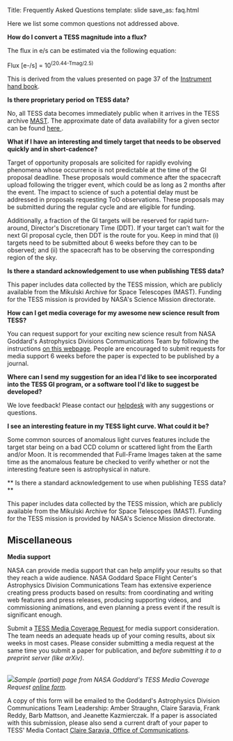 Title: Frequently Asked Questions
template: slide
save_as: faq.html

Here we list some common questions not addressed above.  

**How do I convert a TESS magnitude into a flux?**

The flux in e/s can be estimated via the following equation:

Flux [e-/s] = 10<sup>(20.44-Tmag/2.5)</sup>

This is derived from the values presented on page 37 of the <a href = 'https://archive.stsci.edu/files/live/sites/mast/files/home/missions-and-data/active-missions/tess/_documents/TESS_Instrument_Handbook_v0.1.pdf'>Instrument hand book</a>.

**Is there proprietary period on TESS data?**

No, all TESS data becomes immediately public when it arrives in the TESS archive <a href = 'https://archive.stsci.edu/tess/'>MAST</a>. The approximate date of data availability for a given sector can be found <a href = 'https://outerspace.stsci.edu/display/TESS/TESS+Holdings+Available+by+MAST+Service'> here </a>.

**What if I have an interesting and timely target that needs to be observed quickly and in short-cadence?**

Target of opportunity proposals are solicited for rapidly evolving phenomena whose occurrence is not predictable at the time of the GI proposal deadline. These proposals would commence after the spacecraft upload following the trigger event, which could be as long as 2 months after the event. The impact to science of such a potential delay must be addressed in proposals requesting ToO observations. These proposals may be submitted during the regular cycle and are eligible for funding.

Additionally, a fraction of the GI targets will be reserved for rapid turn-around, Director's Discretionary Time (DDT). If your target can't wait for the next GI proposal cycle, then DDT is the route for you. Keep in mind that (i) targets need to be submitted about 6 weeks before they can to be observed; and (ii) the spacecraft has to be observing the corresponding region of the sky.

**Is there a standard acknowledgement to use when publishing TESS data?**

 This paper includes data collected by the TESS mission, which are publicly available from the Mikulski Archive for Space Telescopes (MAST). Funding for the TESS mission is provided by NASA's Science Mission directorate.

**How can I get media coverage for my awesome new science result from TESS?**

You can request support for your exciting new science result from NASA Goddard's Astrophysics Divisions Communications Team by following the instructions [on this webpage](media.html). People are encouraged to submit requests for media support 6 weeks before the paper is expected to be published by a journal.

**Where can I send my suggestion for an idea I'd like to see incorporated into the TESS GI program, or a software tool I'd like to suggest be developed?**

 We love feedback! Please contact our [helpdesk](helpdesk.html) with any suggestions or questions.

**I see an interesting feature in my TESS light curve. What could it be?**

Some common sources of anomalous light curves features include the target star being on a bad CCD column or scattered light from the Earth and/or Moon. It is recommended that Full-Frame Images taken at the same time as the anomalous feature be checked to verify whether or not the interesting feature seen is astrophysical in nature.

** Is there a standard acknowledgement to use when publishing TESS data?**

This paper includes data collected by the TESS mission, which are publicly available from the Mikulski Archive for Space Telescopes (MAST). Funding for the TESS mission is provided by NASA's Science Mission directorate.

## Miscellaneous

**Media support**

NASA can provide media support that can help amplify your results so that they reach a wide audience. NASA Goddard Space Flight Center's Astrophysics Division Communications Team has extensive experience creating press products based on results: from coordinating and writing web features and press releases, producing supporting videos, and commissioning animations, and even planning a press event if the result is significant enough.

Submit a <a href = "https://asd.gsfc.nasa.gov/media_req_tess/"> TESS Media Coverage Request </a> for media support consideration. The team needs an adequate heads up of your coming results, about six weeks in most cases. Please consider submitting a media request at the same time you submit a paper for publication, and *before submitting it to a preprint server (like arXiv)*.

<br/><img class="img-responsive" style="max-width:80%;" src="https://heasarc.gsfc.nasa.gov/docs/tess/images/mediaform.png">*Sample (partial) page from NASA Goddard's TESS Media Coverage Request [online form](https://asd.gsfc.nasa.gov/media_req_tess/).* <br/>

A copy of this form will be emailed to the Goddard's Astrophysics Division Communications Team Leadership: Amber Straughn, Claire Saravia, Frank Reddy, Barb Mattson, and Jeanette Kazmierczak. If a paper is associated with this submission, please also send a current draft of your paper to TESS' Media Contact [Claire Saravia, Office of Communications](mailto:claire.g.desaravia@nasa.gov).
